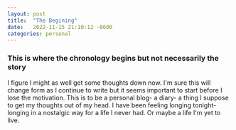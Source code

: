 ```yaml
---
layout: post
title:  "The Begining"
date:   2022-11-15 21:10:12 -0600
categories: personal
---
```


### This is where the chronology begins but not necessarily the story

I figure I might as well get some thoughts down now. I'm sure this will change form as I continue to write but it seems
important to start before I lose the motivation. This is to be a personal blog- a diary- a thing I suppose to get my thoughts out of my head.
I have been feeling longing tonight- longing in a nostalgic way for a life I never had. Or maybe a life I'm yet to live.